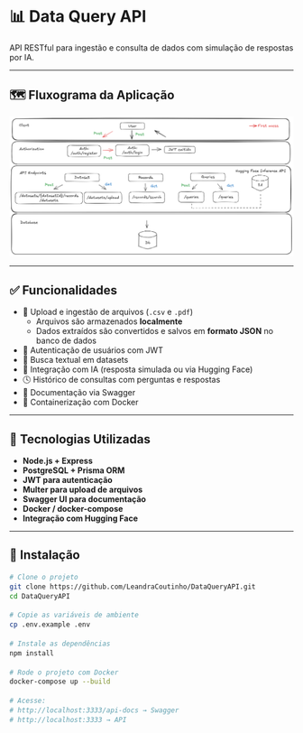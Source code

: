 # 📊 Data Query API

API RESTful para ingestão e consulta de dados com simulação de respostas por IA.

---

## 🗺️ Fluxograma da Aplicação

![Fluxograma da aplicação](./assets/Fluxograma.png)

---

## ✅ Funcionalidades

- 📂 Upload e ingestão de arquivos (`.csv` e `.pdf`)
  - Arquivos são armazenados **localmente**
  - Dados extraídos são convertidos e salvos em **formato JSON** no banco de dados
- 🔐 Autenticação de usuários com JWT
- 🔎 Busca textual em datasets
- 🧠 Integração com IA (resposta simulada ou via Hugging Face)
- 🕓 Histórico de consultas com perguntas e respostas
- 📄 Documentação via Swagger
- 🐳 Containerização com Docker

---

## 🚀 Tecnologias Utilizadas

- **Node.js + Express**
- **PostgreSQL + Prisma ORM**
- **JWT para autenticação**
- **Multer para upload de arquivos**
- **Swagger UI para documentação**
- **Docker / docker-compose**
- **Integração com Hugging Face**

---

## 🔧 Instalação

```bash
# Clone o projeto
git clone https://github.com/LeandraCoutinho/DataQueryAPI.git
cd DataQueryAPI

# Copie as variáveis de ambiente
cp .env.example .env

# Instale as dependências
npm install

# Rode o projeto com Docker
docker-compose up --build

# Acesse:
# http://localhost:3333/api-docs → Swagger
# http://localhost:3333 → API
